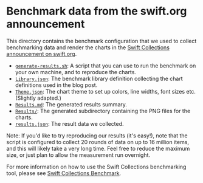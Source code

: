 # Benchmark data from the swift.org announcement

This directory contains the benchmark configuration that we used to collect benchmarking data and render the charts in the [Swift Collections announcement on swift.org][announcement].

* [`generate-results.sh`](./generate-results.sh): A script that you can use to run the benchmark on your own machine, and to reproduce the charts.
* [`Library.json`](./Library.json): The benchmark library definition collecting the chart definitions used in the blog post.
* [`Theme.json`](./Theme.json): The chart theme to set up colors, line widths, font sizes etc. (Slightly adapted.)
* [`Results.md`](./Results.md): The generated results summary.
* [`Results/`](./Results/): The generated subdirectory containing the PNG files for the charts.
* [`results.json`](./results.json): The result data we collected.

Note: If you'd like to try reproducing our results (it's easy!), note that the script is configured to collect 20 rounds of data on up to 16 million items, and this will likely take a very long time. Feel free to reduce the maximum size, or just plan to allow the measurement run overnight.

For more information on how to use the Swift Collections benchmarking tool, please see [Swift Collections Benchmark][swift-collections-benchmark].

[announcement]: https://swift.org/blog/swift-collections
[swift-collections-benchmark]: https://github.com/apple/swift-collections-benchmark
